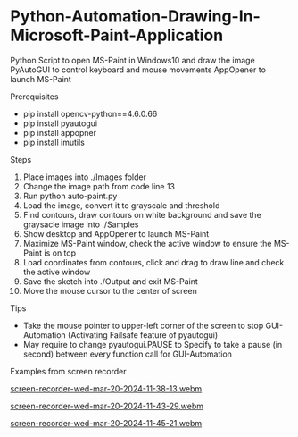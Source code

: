# Python-Automation-Drawing-In-Microsoft-Paint-Application
Python Script to open MS-Paint in Windows10 and draw the image
PyAutoGUI to control keyboard and mouse movements
AppOpener to launch MS-Paint


Prerequisites
- pip install opencv-python==4.6.0.66
- pip install pyautogui
- pip install appopner
- pip install imutils


Steps
1. Place images into ./Images folder
2. Change the image path from code line 13 
3. Run python auto-paint.py
4. Load the image, convert it to grayscale and threshold
5. Find contours, draw contours on white background and save the graysacle image into ./Samples
6. Show desktop and AppOpener to launch MS-Paint
7. Maximize MS-Paint window, check the active window to ensure the MS-Paint is on top
8. Load coordinates from contours, click and drag to draw line and check the active window
9. Save the sketch into ./Output and exit MS-Paint
10. Move the mouse cursor to the center of screen


Tips
- Take the mouse pointer to upper-left corner of the screen to stop GUI-Automation (Activating Failsafe feature of pyautogui)
- May require to change pyautogui.PAUSE to Specify to take a pause (in second) between every function call for GUI-Automation


Examples from screen recorder

[screen-recorder-wed-mar-20-2024-11-38-13.webm](https://github.com/yongyewhon/Python-Automation-Drawing-In-Microsoft-Paint-Application/assets/151745867/53acc961-40b2-4b9b-b79b-5b7ca1d55ec5)

[screen-recorder-wed-mar-20-2024-11-43-29.webm](https://github.com/yongyewhon/Python-Automation-Drawing-In-Microsoft-Paint-Application/assets/151745867/5cbaf7f2-9093-4234-891e-a846755bd2ab)

[screen-recorder-wed-mar-20-2024-11-45-21.webm](https://github.com/yongyewhon/Python-Automation-Drawing-In-Microsoft-Paint-Application/assets/151745867/a5fd4b59-3d24-47fd-84f3-eac672fb7dd5)
